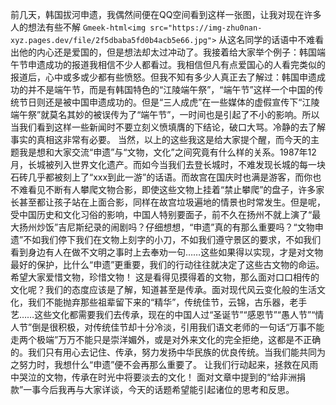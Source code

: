 前几天，韩国拔河申遗，我偶然间便在QQ空间看到这样一张图，让我对现在许多人的想法有些不解
`Gmeek-html<img src="https://img-zhu0nan-xyz.pages.dev/file/2f5dbaba5fd0b4acb5e66.jpg">`
 从这名同学的话语中不难看出他的内心还是爱国的，但是想法却太过冲动了。我接着给大家举个例子：韩国端午节申遗成功的报道我相信不少人都看过。我相信但凡有点爱国心的人看完类似的报道后，心中或多或少都有些愤怒。但我不知有多少人真正去了解过：韩国申遗成功的并不是端午节，而是有韩国特色的“江陵端午祭”，“端午节”这样一个中国的传统节日则还是被中国申遗成功的。但是“三人成虎”在一些媒体的虚假宣传下“江陵端午祭”就莫名其妙的被误传为了“端午节”，一时间也是引起了不小的影响。所以当我们看到这样一些新闻时不要立刻义愤填膺的下结论，破口大骂。冷静的去了解事实的真相这非常有必要。
当然，以上的这些我这是给大家提个醒，而今天的主题我是想和大家交流“申遗”与“文物，文化”之间究竟有什么样的关系。1987年12月，长城被列入世界文化遗产。而如今当我们去登长城时，不难发现长城的每一块石砖几乎都被刻上了“xxx到此一游”的话语。而故宫在国庆时也满是游客，而你也不难看见不断有人攀爬文物合影，即使这些文物上挂着“禁止攀爬”的盘子，许多家长甚至都让孩子站在上面合影，同样在故宫垃圾遍地的情景也时常发生。但是呢，受中国历史和文化习俗的影响，中国人特别要面子，前不久在扬州不就上演了“最大扬州炒饭”吉尼斯纪录的闹剧吗？仔细想想，“申遗”真的有那么重要吗？“文物申遗”不如我们停下我们在文物上刻字的小刀，不如我们遵守景区的要求，不如我们看到身边有人在做不文明之事时上去奉劝一句……这些如果得以实现，才是对文物最好的保护，比什么“申遗”更重要，我们的行动往往就决定了这些古文物的命运。希望大家爱惜文物，珍惜文物！
这是看得见摸得着的文物，那么面对口口相传的文化呢？我们的态度应该是了解，知道甚至是传承。面对现代风云变化般的生活文化，我们不能抛弃那些祖辈留下来的“精华”，传统佳节，云锦，古乐器，老手艺……这些文化都需要我们去传承，现在的中国人过“圣诞节”“感恩节”“愚人节”“情人节”倒是很积极，对传统佳节却十分冷淡，引用我们语文老师的一句话“万事不能走两个极端”万万不能只是崇洋媚外，或是对外来文化的完全拒绝，这都是不正确的。我们只有用心去记住、传承，努力发扬中华民族的优良传统。当我们能共同为之努力时，我想什么“申遗”便不会再那么重要了。
让我们行动起来，拯救在风雨中哭泣的文物，传承在时光中将要淡去的文化！
面对文章中提到的“给非洲捐款”一事今后我再与大家详谈，今天的话题希望能引起诸位的思考和反思。
<!-- ##{"timestamp":1450247340}## -->